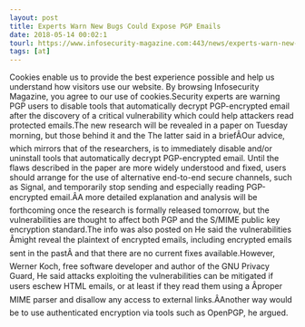 ```yaml
---
layout: post
title: Experts Warn New Bugs Could Expose PGP Emails
date: 2018-05-14 00:02:1
tourl: https://www.infosecurity-magazine.com:443/news/experts-warn-new-bugs-could-expose/
tags: [at]
---
```

Cookies enable us to provide the best experience possible and help us understand how visitors use our website. By browsing Infosecurity Magazine, you agree to our use of cookies.Security experts are warning PGP users to disable tools that automatically decrypt PGP-encrypted email after the discovery of a critical vulnerability which could help attackers read protected emails.The new research will be revealed in a paper on Tuesday morning, but those behind it and the The latter said in a briefÂOur advice, which mirrors that of the researchers, is to immediately disable and/or uninstall tools that automatically decrypt PGP-encrypted email. Until the flaws described in the paper are more widely understood and fixed, users should arrange for the use of alternative end-to-end secure channels, such as Signal, and temporarily stop sending and especially reading PGP-encrypted email.ÂA more detailed explanation and analysis will be forthcoming once the research is formally released tomorrow, but the vulnerabilities are thought to affect both PGP and the S/MIME public key encryption standard.The info was also posted on He said the vulnerabilities Âmight reveal the plaintext of encrypted emails, including encrypted emails sent in the pastÂ and that there are no current fixes available.However, Werner Koch, free software developer and author of the GNU Privacy Guard, He said attacks exploiting the vulnerabilities can be mitigated if users eschew HTML emails, or at least if they read them using a Âproper MIME parser and disallow any access to external links.ÂAnother way would be to use authenticated encryption via tools such as OpenPGP, he argued.